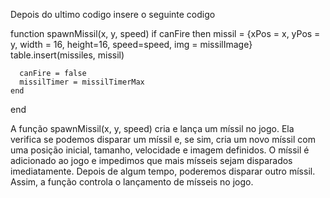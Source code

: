 
Depois do ultimo codigo insere o seguinte codigo

function spawnMissil(x, y, speed)
    if canFire then
      missil = {xPos = x, yPos = y, width = 16, height=16, speed=speed, img = missilImage}
      table.insert(missiles, missil)
  
      canFire = false
      missilTimer = missilTimerMax
    end
  end

  A função spawnMissil(x, y, speed) cria e lança um míssil no jogo. 
  Ela verifica se podemos disparar um míssil e, se sim, cria um novo míssil com uma posição inicial, tamanho, velocidade e imagem definidos.
   O míssil é adicionado ao jogo e impedimos que mais mísseis sejam disparados imediatamente. 
   Depois de algum tempo, poderemos disparar outro míssil. Assim, a função controla o lançamento de mísseis no jogo.
